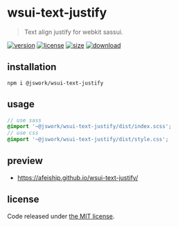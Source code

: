 # wsui-text-justify
> Text align justify for webkit sassui.

[![version][version-image]][version-url]
[![license][license-image]][license-url]
[![size][size-image]][size-url]
[![download][download-image]][download-url]

## installation
```shell
npm i @jswork/wsui-text-justify
```

## usage
```scss
// use sass
@import '~@jswork/wsui-text-justify/dist/index.scss';
// use css
@import '~@jswork/wsui-text-justify/dist/style.css';
```

## preview
- https://afeiship.github.io/wsui-text-justify/

## license
Code released under [the MIT license](https://github.com/afeiship/wsui-text-justify/blob/master/LICENSE.txt).

[version-image]: https://img.shields.io/npm/v/@jswork/wsui-text-justify
[version-url]: https://npmjs.org/package/@jswork/wsui-text-justify

[license-image]: https://img.shields.io/npm/l/@jswork/wsui-text-justify
[license-url]: https://github.com/afeiship/wsui-text-justify/blob/master/LICENSE.txt

[size-image]: https://img.shields.io/bundlephobia/minzip/@jswork/wsui-text-justify
[size-url]: https://github.com/afeiship/wsui-text-justify/blob/master/dist/wsui-text-justify.min.js

[download-image]: https://img.shields.io/npm/dm/@jswork/wsui-text-justify
[download-url]: https://www.npmjs.com/package/@jswork/wsui-text-justify

